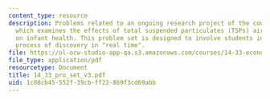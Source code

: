 ```yaml
---
content_type: resource
description: Problems related to an ongoing research project of the course instructor
  which examines the effects of total suspended particulates (TSPs) air pollution
  on infant health. This problem set is designed to involve students in the scientific
  process of discovery in "real time".
file: https://ol-ocw-studio-app-qa.s3.amazonaws.com/courses/14-33-economics-research-and-communication-spring-2005/1c08cb45552f39cbff22869f3cd69abb_14_33_pro_set_v3.pdf
file_type: application/pdf
resourcetype: Document
title: 14_33_pro_set_v3.pdf
uid: 1c08cb45-552f-39cb-ff22-869f3cd69abb
---
```

